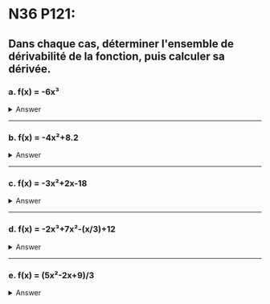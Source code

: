 # N36 P121:
## Dans chaque cas, déterminer l'ensemble de dérivabilité de la fonction, puis calculer sa dérivée.

### a. f(x) = -6x³
<details>
<summary>Answer</summary>
-18x²
</details>

-----------------------------------------------
### b. f(x) = -4x²+8.2
<details>
<summary>Answer</summary>
-8x
</details>

-----------------------------------------------
### c. f(x) = -3x²+2x-18
<details>
<summary>Answer</summary>
-6x+2
</details>

-----------------------------------------------
### d. f(x) = -2x³+7x²-(x/3)+12
<details>
<summary>Answer</summary>
-6x²+14x-(1/3)
</details>

-----------------------------------------------
### e. f(x) = (5x²-2x+9)/3
<details>
<summary>Answer</summary>
(10x-2)/3
</details>

